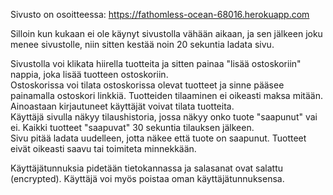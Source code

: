 Sivusto on osoitteessa:
https://fathomless-ocean-68016.herokuapp.com

Silloin kun kukaan ei ole käynyt sivustolla vähään aikaan, ja sen jälkeen joku menee sivustolle, niin sitten kestää noin 20 sekuntia ladata sivu.

Sivustolla voi klikata hiirella tuotteita ja sitten painaa "lisää ostoskoriin" nappia, joka lisää tuotteen ostoskoriin.  
Ostoskorissa voi tilata ostoskorissa olevat tuotteet ja sinne pääsee painamalla ostoskori linkkiä. Tuotteiden tilaaminen ei oikeasti maksa mitään.  
Ainoastaan kirjautuneet käyttäjät voivat tilata tuotteita.  
Käyttäjä sivulla näkyy tilaushistoria, jossa näkyy onko tuote "saapunut" vai ei. Kaikki tuotteet "saapuvat" 30 sekuntia tilauksen jälkeen.  
Sivu pitää ladata uudelleen, jotta näkee että tuote on saapunut. Tuotteet eivät oikeasti saavu tai toimiteta minnekkään.

Käyttäjätunnuksia pidetään tietokannassa ja salasanat ovat salattu (encrypted).
Käyttäjä voi myös poistaa oman käyttäjätunnuksensa.
